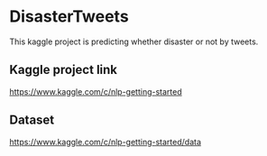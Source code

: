 # DisasterTweets

This kaggle project is predicting whether disaster or not by tweets. 

## Kaggle project link
https://www.kaggle.com/c/nlp-getting-started

## Dataset
https://www.kaggle.com/c/nlp-getting-started/data
